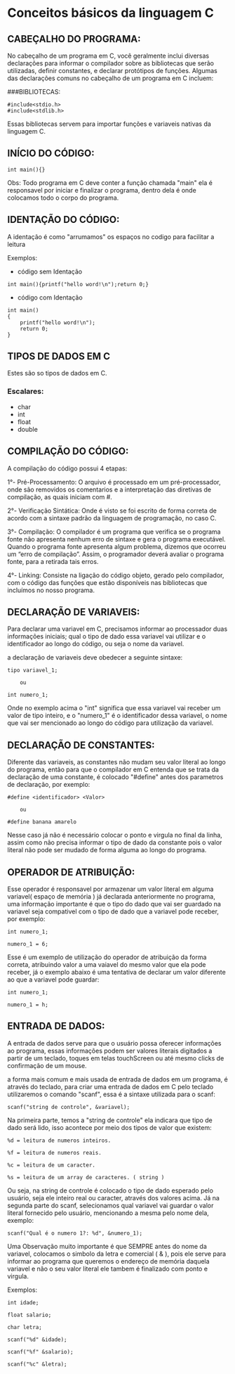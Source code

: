 # Conceitos básicos da linguagem C
## CABEÇALHO DO PROGRAMA:

No cabeçalho de um programa em C, você geralmente inclui diversas declarações para informar o compilador sobre as bibliotecas que serão utilizadas, definir constantes, e declarar protótipos de funções. Algumas das declarações comuns no cabeçalho de um programa em C incluem:

###BIBLIOTECAS:

```
#include<stdio.h> 
#include<stdlib.h>
```

Essas bibliotecas servem para importar funções e variaveis nativas da linguagem C.

## INÍCIO DO CÓDIGO:

```
int main(){}
```

Obs: Todo programa em C deve conter a função chamada "main" ela é responsavel por iniciar e finalizar o programa, dentro dela é onde colocamos todo o corpo do programa.

## IDENTAÇÃO DO CÓDIGO:

A identação é como "arrumamos" os espaços no codigo para facilitar a leitura

Exemplos:

- código sem Identação

```
int main(){printf("hello word!\n");return 0;}
```

- código com Identação

```
int main()
{
    printf("hello word!\n");
    return 0;
}
```
 
## TIPOS DE DADOS EM C

Estes são so tipos de dados em C.

### Escalares:

- char 
- int
- float
- double


## COMPILAÇÃO DO CÓDIGO:

A compilação do código possui 4 etapas:

1°- Pré-Processamento:
    O arquivo é processado em um pré-processador, onde são removidos os comentarios e a interpretação das diretivas de compilação, as quais iniciam com #.

2°- Verificação Sintática:
    Onde é visto se foi escrito de forma correta de acordo com a sintaxe padrão da linguagem de programação, no caso C.

3°- Compilação:
    O compilador é um programa que verifica se o
    programa fonte não apresenta nenhum erro de sintaxe e gera o
    programa executável. Quando o programa fonte apresenta algum
    problema, dizemos que ocorreu um “erro de compilação”. Assim, o
    programador deverá avaliar o programa fonte, para a retirada tais
    erros.

4°- Linking:
    Consiste na ligação do código objeto, gerado pelo compilador, 
    com o código das funções que estão disponíveis nas bibliotecas 
    que incluímos no nosso programa.
    



## DECLARAÇÃO DE VARIAVEIS:
    
Para declarar uma variavel em C, precisamos informar ao processador duas informações iniciais;
qual o tipo de dado essa variavel vai utilizar e o identificador ao longo do código, ou seja o nome da variavel.

a declaração de variaveis deve obedecer a seguinte sintaxe:

```
tipo variavel_1;
    
    ou 
    
int numero_1;
```

Onde no exemplo acima o "int" significa que essa variavel vai receber um valor de tipo inteiro, e o "numero_1" é o identificador dessa variavel, o nome que vai ser mencionado ao longo do código para utilização da variavel.



## DECLARAÇÃO DE CONSTANTES:

Diferente das variaveis, as constantes não mudam seu valor literal ao longo do programa, então para que o compilador em C entenda que se trata da declaração de uma constante, é colocado "#define" antes dos parametros de declaração, por exemplo:

```
#define <identificador> <Valor>

    ou

#define banana amarelo
```

Nesse caso já não é necessário colocar o ponto e virgula no final da linha, assim como não precisa informar o tipo de dado da constante pois o valor literal não pode ser mudado de forma alguma ao longo do programa.



## OPERADOR DE ATRIBUIÇÃO:

Esse operador é responsavel por armazenar um valor literal em alguma variavel( espaço de memória ) já declarada anteriormente no programa, uma informação importante é que o tipo do dado que vai ser guardado na variavel seja compativel com o tipo de dado que a variavel pode receber, por exemplo:

```
int numero_1;

numero_1 = 6;
```

Esse é um exemplo de utilização do operador de atribuição da forma correta, atribuindo valor a uma vaiavel do mesmo valor que ela pode receber, já o exemplo abaixo é uma tentativa de declarar um valor diferente ao que a variavel pode guardar:

```
int numero_1;

numero_1 = h;
```


## ENTRADA DE DADOS:

A entrada de dados serve para que o usuário possa oferecer informações ao programa, essas informações podem ser valores literais digitados a partir de um teclado, toques em telas touchScreen ou até mesmo clicks de confirmação de um mouse.

a forma mais comum e mais usada de entrada de dados em um programa, é através do teclado, para criar uma entrada de dados em C pelo teclado utilizaremos o comando "scanf", essa é a sintaxe utilizada para o scanf:

```
scanf("string de controle", &variavel);
```
Na primeira parte, temos a "string de controle" ela indicara que tipo de dado será lido, isso acontece por meio dos tipos de valor que existem:

```
%d = leitura de numeros inteiros.

%f = leitura de numeros reais.

%c = leitura de um caracter.

%s = leitura de um array de caracteres. ( string )
```

Ou seja, na string de controle é colocado o tipo de dado esperado pelo usuário, seja ele inteiro real ou caracter, através dos valores acima. Já na segunda parte do scanf, selecionamos qual variavel vai guardar o valor literal fornecido pelo usuário, mencionando a mesma pelo nome dela, exemplo:

```
scanf("Qual é o numero 1?: %d", &numero_1);
```

Uma Observação muito importante é que SEMPRE antes do nome da variavel, colocamos o simbolo da letra e comercial ( & ), pois ele serve para informar ao programa que queremos o endereço de memória daquela variavel e não o seu valor literal ele tambem é finalizado com ponto e virgula.

Exemplos:

```
int idade;

float salario;

char letra;

scanf("%d" &idade);

scanf("%f" &salario);

scanf("%c" &letra);
```
